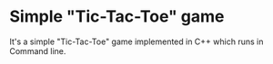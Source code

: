 # Simple "Tic-Tac-Toe" game

  It's a simple "Tic-Tac-Toe" game implemented in C++ which runs in Command line.

